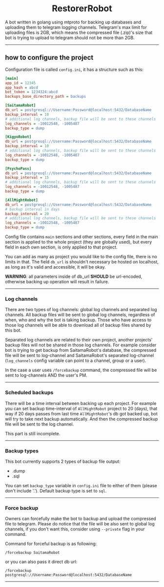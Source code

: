 # <h1 align="middle"> RestorerRobot </h1>

A bot written in golang using mtproto for backing up databases and uploading them to telegram logging channels.
Telegram's max limit for uploading files is 2GB, which means the compressed file (.zip)'s size that bot is trying to upload to telegram should not be more than 2GB.

<hr/>

## how to configure the project
Configuration file is called `config.ini`, it has a structure such as this:
```ini
[main]
app_id = 12345
app_hash = abcd
bot_token = 1234324:abcd
backups_base_directory_path = backups

[SaitamaRobot]
db_url = postgresql://Username:Password@localhost:5432/DatabaseName
backup_interval = 10
# additional log channels, backup file will be sent to these channels
log_channels = -10012548, -1005487
backup_type = dump

[KigyoRobot]
db_url = postgresql://Username:Password@localhost:5432/DatabaseName
backup_interval = 10
# additional log channels, backup file will be sent to these channels
log_channels = -10012548, -1005487
backup_type = dump

[PsychoPass]
db_url = postgresql://Username:Password@localhost:5432/DatabaseName
backup_interval = 15
# additional log channels, backup file will be sent to these channels
log_channels = -10012548, -1005487
backup_type = dump

[AllMightRobot]
db_url = postgresql://Username:Password@localhost:5432/DatabaseName
# backup interval in days
backup_interval = 20
# additional log channels, backup file will be sent to these channels
log_channels = -10012548, -1005487
backup_type = dump

```

Config file contains `main` sections and other sections, every field in the main section
is applied to the whole project (they are globally used), but every field in each own section, is only applied to that project.

You can add as many as project you would like to the config file, there is no limits in that.
The field `db_url` is shouldn't necessary be hosted on localhost, as long as it's valid and accessible, it will be okay.

**WARNING**: all parameters inside of db_url **SHOULD** be url-encoded, otherwise backing up operation will result in failure.

<hr/>

### Log channels
There are two types of log channels: global log channels and separated log channels.
All backup files will be sent to global log channels, regardless of when, who and why the bot is taking backup. Those who have access to those log channels will be able to download all of backup files shared by this bot.

Separated log channels are related to their own project, another projects' backup files will not be shared in those log channels. For example consider bot is trying to get backup from SaitamaRobot's database, the compressed file will be sent to log-channel and SaitamaRobot's separated log-channel (`log_channels` config variable can point to a channel, group or a user).

In the case a user uses `/forcebackup` command, the compressed file will be sent to log-channels AND the user's PM.

<hr/>

### Scheduled backups

There will be a time interval between backing up each project. For example you can set backup time-interval of `AllMightRobot` project to 20 (days), that way if 20 days passes from last time `AllMightRobot`'s db got backed up, bot will try to take next backup automatically.
And then the compressed backup file will be sent to the log channel.

This part is still incomplete.

<hr/>

### Backup types
This bot currently supports 2 types of backup file output:
- .dump
- .sql

You can set `backup_type` variable in `config.ini` file to either of them (please don't include '.').
Default backup type is set to `sql`.

<hr/>

### Force backup

Owners can forcefully make the bot to backup and upload the compressed file to telegram. Please do notice that the file will be also sent to global log channels, if you don't want this, consider using `--private` flag in your command.

Command for forceful backup is as following:

`/forcebackup SaitamaRobot`

or you can also pass it direct db url:

`/forcebackup postgresql://Username:Password@localhost:5432/DatabaseName`

<hr/>

